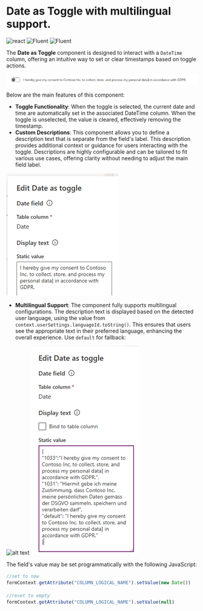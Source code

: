 ﻿# Date as Toggle with multilingual support.

![react](https://img.shields.io/badge/react-16.8.6-brightgreen?style=plastic)
 ![Fluent](https://img.shields.io/badge/@fluentui/react-8.29.0-brightgreen?style=plastic) ![Fluent](https://img.shields.io/badge/%40fluentui%2Freact--components-9.46.2-brightgreen?style=plastic)

The **Date as Toggle** component is designed to interact with a `DateTime` column, offering an intuitive way to set or clear timestamps based on toggle actions.

![alt text](./images/display.png)

Below are the main features of this component:

- **Toggle Functionality**: When the toggle is selected, the current date and time are automatically set in the associated DateTime column.
When the toggle is unselected, the value is cleared, effectively removing the timestamp.
- **Custom Descriptions**: This component allows you to define a description text that is separate from the field's label. This description provides additional context or guidance for users interacting with the toggle.
Descriptions are highly configurable and can be tailored to fit various use cases, offering clarity without needing to adjust the main field label.

![alt text](./images/config1.png)

- **Multilingual Support**: The component fully supports multilingual configurations. The description text is displayed based on the detected user language, using the value from `context.userSettings.languageId.toString()`. This ensures that users see the appropriate text in their preferred language, enhancing the overall experience. Use `default` for fallback:

![alt text](image.png)
![alt text](./images/config2.png)

The field's value may be set programmatically with the following JavaScript:

```javascript
//set to now
formContext.getAttribute("COLUMN_LOGICAL_NAME").setValue(new Date())

//reset to empty
formContext.getAttribute("COLUMN_LOGICAL_NAME").setValue(null)
```

